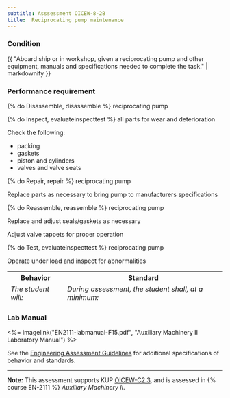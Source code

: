 ```yaml
---
subtitle: Asssessment OICEW-8-2B
title:  Reciprocating pump maintenance
---
```




### Condition

{{ "Aboard ship or in workshop, given a reciprocating pump and other equipment, manuals and specifications needed to complete the task." | markdownify }}

### Performance requirement 

<table width='100%' class='Guidelines'>
 <thead>
 <tr>
     <th class='thirty'>Behavior</th>
     <th class='seventy'>Standard</th>
 </tr>
 <tr>
     <td><em>The student will:</em></td>
     <td><em>During assessment, the student shall, at a minimum:</em></td>
 </tr>
 </thead>
 <tbody>


<!--rowstart-->

{% do Disassemble, disassemble %} reciprocating pump

<!--cellbreak-->



<!--rowend-->


<!--rowstart-->

{% do Inspect, evaluateinspecttest %} all parts for wear and deterioration

<!--cellbreak-->

Check the following:

  * packing
  * gaskets
  * piston and cylinders
  * valves and valve seats

<!--rowend-->


<!--rowstart-->

{% do Repair, repair %} reciprocating pump

<!--cellbreak-->

Replace parts as necessary to bring pump to manufacturers specifications

<!--rowend-->


<!--rowstart-->

{% do Reassemble, reassemble %} reciprocating pump

<!--cellbreak-->

Replace and adjust seals/gaskets as necessary

Adjust valve tappets for proper operation

<!--rowend-->


<!--rowstart-->

{% do Test, evaluateinspecttest %} reciprocating pump

<!--cellbreak-->

Operate under load and inspect for abnormalities

<!--rowend-->


 </tbody>
 </table>

### Lab Manual

<%= imagelink("EN2111-labmanual-F15.pdf", "Auxiliary Machinery II Laboratory Manual") %>

See the [Engineering Assessment Guidelines](guidelines) for additional specifications of behavior and standards.


*****

**Note:** This assessment supports KUP [OICEW-C2.3]({{site.baseurl}}/tables/31.html#OICEW-C2.3), and is assessed in  {% course  EN-2111 %}  *Auxiliary Machinery II*. 

